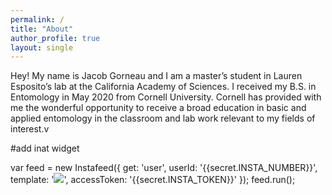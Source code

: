 ```yaml
---
permalink: /
title: "About"
author_profile: true
layout: single
---
```


Hey! My name is Jacob Gorneau and I am a master’s student in Lauren Esposito’s lab at the California Academy of Sciences. I received my B.S. in Entomology in May 2020 from Cornell University. Cornell has provided with me the wonderful opportunity to receive a broad education in basic and applied entomology in the classroom and lab work relevant to my fields of interest.v

#add inat widget

<script type="text/javascript" src="instafeed.js"></script>

<div id="instafeed"></div>

<script type="text/javascript">
    var feed = new Instafeed({
      accessToken: '${{secret.INSTA_TOKEN}}'
    });
    feed.run();
</script>

var feed = new Instafeed({
            get: 'user',
            userId: '{{secret.INSTA_NUMBER}}',
            template: '<a href="{{link}}"><img class="insta-image" src="{{image}}" /></a>',
            accessToken: '{{secret.INSTA_TOKEN}}'
        });
        feed.run();



